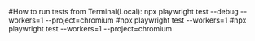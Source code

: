 #How to run tests from Terminal(Local): npx playwright test --debug --workers=1  --project=chromium
#npx playwright test --workers=1 
#npx playwright test --workers=1 --project=chromium
